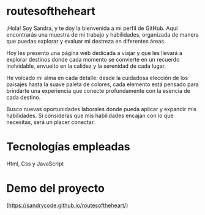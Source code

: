 # routesoftheheart

¡Hola! Soy Sandra, y te doy la bienvenida a mi perfil de GitHub. Aquí encontrarás una muestra de mi trabajo y habilidades, organizada de manera que puedas explorar y evaluar mi destreza en diferentes áreas.

Hoy les presento una página web dedicada a viajar y que les llevará a explorar destinos donde cada momento se convierte en un recuerdo inolvidable, envuelto en la calidez y la serenidad de cada lugar.

He volcado mi alma en cada detalle: desde la cuidadosa elección de los paisajes hasta la suave paleta de colores, cada elemento está pensado para brindarte una experiencia que conecte profundamente con la esencia de cada destino.

Busco nuevas oportunidades laborales donde pueda aplicar y expandir mis habilidades. Si consideras que mis habilidades encajan con lo que necesitas, será un placer conectar.

# Tecnologías empleadas
Html, Css y JavaScript

# Demo del proyecto
(https://sandrycode.github.io/routesoftheheart/)
